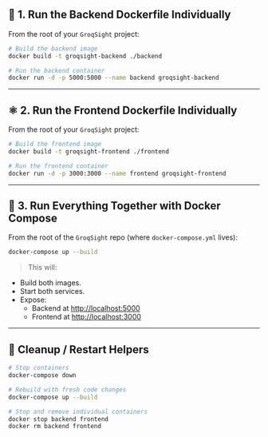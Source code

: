 ## 🐳 1. **Run the Backend Dockerfile Individually**

From the root of your `GroqSight` project:

```bash
# Build the backend image
docker build -t groqsight-backend ./backend

# Run the backend container
docker run -d -p 5000:5000 --name backend groqsight-backend
```

---

## ⚛️ 2. **Run the Frontend Dockerfile Individually**

From the root of your `GroqSight` project:

```bash
# Build the frontend image
docker build -t groqsight-frontend ./frontend

# Run the frontend container
docker run -d -p 3000:3000 --name frontend groqsight-frontend
```

---

## 🧩 3. **Run Everything Together with Docker Compose**

From the root of the `GroqSight` repo (where `docker-compose.yml` lives):

```bash
docker-compose up --build
```

> This will:
- Build both images.
- Start both services.
- Expose:
  - Backend at [http://localhost:5000](http://localhost:5000)
  - Frontend at [http://localhost:3000](http://localhost:3000)

---

## 🔁 Cleanup / Restart Helpers

```bash
# Stop containers
docker-compose down

# Rebuild with fresh code changes
docker-compose up --build

# Stop and remove individual containers
docker stop backend frontend
docker rm backend frontend
```